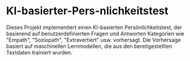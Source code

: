 # KI-basierter-Pers-nlichkeitstest
Dieses Projekt implementiert einen KI-basierten Persönlichkeitstest, der basierend auf benutzerdefinierten Fragen und Antworten Kategorien wie "Empath", "Soziopath", "Extravertiert" usw. vorhersagt. Die Vorhersage basiert auf maschinellen Lernmodellen, die aus den bereitgestellten Textdaten trainiert wurden.
